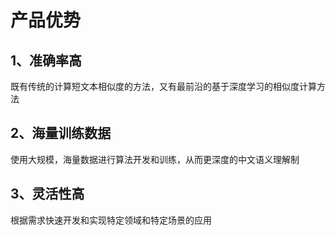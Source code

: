 # 产品优势

## 1、准确率高
既有传统的计算短文本相似度的方法，又有最前沿的基于深度学习的相似度计算方法
## 2、海量训练数据
使用大规模，海量数据进行算法开发和训练，从而更深度的中文语义理解制
## 3、灵活性高
根据需求快速开发和实现特定领域和特定场景的应用

